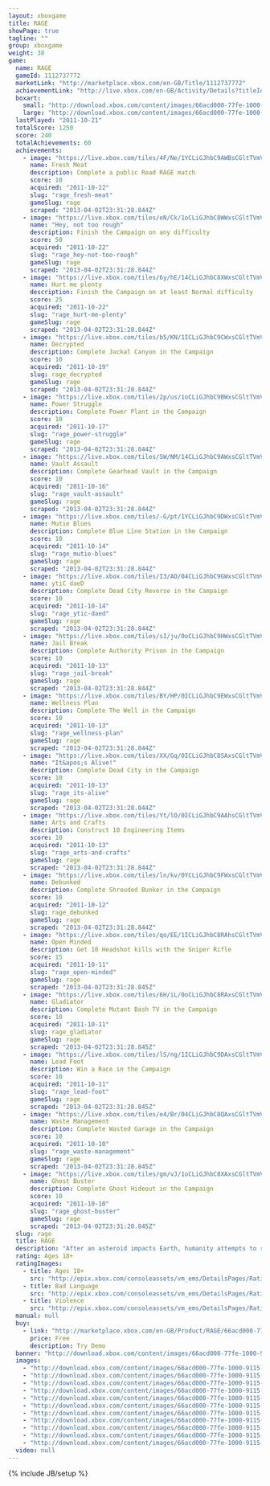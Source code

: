 ```yaml
---
layout: xboxgame
title: RAGE
showPage: true
tagline: ""
group: xboxgame
weight: 38
game: 
  name: RAGE
  gameId: 1112737772
  marketLink: "http://marketplace.xbox.com/en-GB/Title/1112737772"
  achievementLink: "http://live.xbox.com/en-GB/Activity/Details?titleId=1112737772"
  boxart: 
    small: "http://download.xbox.com/content/images/66acd000-77fe-1000-9115-d802425307ec/1033/boxartsm.jpg"
    large: "http://download.xbox.com/content/images/66acd000-77fe-1000-9115-d802425307ec/1033/boxartlg.jpg"
  lastPlayed: "2011-10-21"
  totalScore: 1250
  score: 240
  totalAchievements: 60
  achievements: 
    - image: "https://live.xbox.com/tiles/4F/Ne/1YCLiGJhbC9AWBsCGltTVmVjL2FjaC8wL2I0AAAAAOfn5-pxU-w=.jpg"
      name: Fresh Meat
      description: Complete a public Road RAGE match
      score: 10
      acquired: "2011-10-22"
      slug: "rage_fresh-meat"
      gameSlug: rage
      scraped: "2013-04-02T23:31:28.844Z"
    - image: "https://live.xbox.com/tiles/eN/Ck/1oCLiGJhbC8WWxsCGltTVmVjL2FjaC8wL2FiAAAAAOfn5-mL0GQ=.jpg"
      name: "Hey, not too rough"
      description: Finish the Campaign on any difficulty
      score: 50
      acquired: "2011-10-22"
      slug: "rage_hey-not-too-rough"
      gameSlug: rage
      scraped: "2013-04-02T23:31:28.844Z"
    - image: "https://live.xbox.com/tiles/6y/hE/14CLiGJhbC8XWxsCGltTVmVjL2FjaC8wL2FjAAAAAOfn5-hrKPc=.jpg"
      name: Hurt me plenty
      description: Finish the Campaign on at least Normal difficulty
      score: 25
      acquired: "2011-10-22"
      slug: "rage_hurt-me-plenty"
      gameSlug: rage
      scraped: "2013-04-02T23:31:28.844Z"
    - image: "https://live.xbox.com/tiles/b5/KN/1ICLiGJhbC9CWxsCGltTVmVjL2FjaC8wL2E2AAAAAOfn5-uiknM=.jpg"
      name: Decrypted
      description: Complete Jackal Canyon in the Campaign
      score: 10
      acquired: "2011-10-19"
      slug: rage_decrypted
      gameSlug: rage
      scraped: "2013-04-02T23:31:28.844Z"
    - image: "https://live.xbox.com/tiles/2p/us/1oCLiGJhbC9BWxsCGltTVmVjL2FjaC8wL2E1AAAAAOfn5-mDm8Y=.jpg"
      name: Power Struggle
      description: Complete Power Plant in the Campaign
      score: 10
      acquired: "2011-10-17"
      slug: "rage_power-struggle"
      gameSlug: rage
      scraped: "2013-04-02T23:31:28.844Z"
    - image: "https://live.xbox.com/tiles/SW/NM/14CLiGJhbC9AWxsCGltTVmVjL2FjaC8wL2E0AAAAAOfn5-hjY1U=.jpg"
      name: Vault Assault
      description: Complete Gearhead Vault in the Campaign
      score: 10
      acquired: "2011-10-16"
      slug: "rage_vault-assault"
      gameSlug: rage
      scraped: "2013-04-02T23:31:28.844Z"
    - image: "https://live.xbox.com/tiles/-G/pt/1YCLiGJhbC9DWxsCGltTVmVjL2FjaC8wL2E3AAAAAOfn5-pCauA=.jpg"
      name: Mutie Blues
      description: Complete Blue Line Station in the Campaign
      score: 10
      acquired: "2011-10-14"
      slug: "rage_mutie-blues"
      gameSlug: rage
      scraped: "2013-04-02T23:31:28.844Z"
    - image: "https://live.xbox.com/tiles/I3/AO/04CLiGJhbC9GWxsCGltTVmVjL2FjaC8wL2EyAAAAAOfn5-whcD8=.jpg"
      name: ytiC daeD
      description: Complete Dead City Reverse in the Campaign
      score: 10
      acquired: "2011-10-14"
      slug: "rage_ytic-daed"
      gameSlug: rage
      scraped: "2013-04-02T23:31:28.844Z"
    - image: "https://live.xbox.com/tiles/sI/ju/0oCLiGJhbC9HWxsCGltTVmVjL2FjaC8wL2EzAAAAAOfn5-3BiKw=.jpg"
      name: Jail Break
      description: Complete Authority Prison in the Campaign
      score: 10
      acquired: "2011-10-13"
      slug: "rage_jail-break"
      gameSlug: rage
      scraped: "2013-04-02T23:31:28.844Z"
    - image: "https://live.xbox.com/tiles/BY/HP/0ICLiGJhbC9EWxsCGltTVmVjL2FjaC8wL2EwAAAAAOfn5--ggRk=.jpg"
      name: Wellness Plan
      description: Complete The Well in the Campaign
      score: 10
      acquired: "2011-10-13"
      slug: "rage_wellness-plan"
      gameSlug: rage
      scraped: "2013-04-02T23:31:28.844Z"
    - image: "https://live.xbox.com/tiles/XX/Gq/0ICLiGJhbC8SAxsCGltTVmVjL2FjaC8wLzlmAAAAAOfn5-+FcUE=.jpg"
      name: "It&apos;s Alive!"
      description: Complete Dead City in the Campaign
      score: 10
      acquired: "2011-10-13"
      slug: "rage_its-alive"
      gameSlug: rage
      scraped: "2013-04-02T23:31:28.844Z"
    - image: "https://live.xbox.com/tiles/Yt/lO/0ICLiGJhbC9AAhsCGltTVmVjL2FjaC8wLzg0AAAAAOfn5-9h2X4=.jpg"
      name: Arts and Crafts
      description: Construct 10 Engineering Items
      score: 10
      acquired: "2011-10-13"
      slug: "rage_arts-and-crafts"
      gameSlug: rage
      scraped: "2013-04-02T23:31:28.844Z"
    - image: "https://live.xbox.com/tiles/ln/kv/0YCLiGJhbC9FWxsCGltTVmVjL2FjaC8wL2ExAAAAAOfn5-4AeYo=.jpg"
      name: Debunked
      description: Complete Shrouded Bunker in the Campaign
      score: 10
      acquired: "2011-10-12"
      slug: rage_debunked
      gameSlug: rage
      scraped: "2013-04-02T23:31:28.844Z"
    - image: "https://live.xbox.com/tiles/qo/EE/1ICLiGJhbC8RAhsCGltTVmVjL2FjaC8wLzhlAAAAAOfn5-srgbY=.jpg"
      name: Open Minded
      description: Get 10 Headshot kills with the Sniper Rifle
      score: 15
      acquired: "2011-10-11"
      slug: "rage_open-minded"
      gameSlug: rage
      scraped: "2013-04-02T23:31:28.845Z"
    - image: "https://live.xbox.com/tiles/6H/iL/0oCLiGJhbC8RAxsCGltTVmVjL2FjaC8wLzllAAAAAOfn5-2kePQ=.jpg"
      name: Gladiator
      description: Complete Mutant Bash TV in the Campaign
      score: 10
      acquired: "2011-10-11"
      slug: rage_gladiator
      gameSlug: rage
      scraped: "2013-04-02T23:31:28.845Z"
    - image: "https://live.xbox.com/tiles/lS/ng/1ICLiGJhbC9DAxsCGltTVmVjL2FjaC8wLzk3AAAAAOfn5-vPKYk=.jpg"
      name: Lead Foot
      description: Win a Race in the Campaign
      score: 10
      acquired: "2011-10-11"
      slug: "rage_lead-foot"
      gameSlug: rage
      scraped: "2013-04-02T23:31:28.845Z"
    - image: "https://live.xbox.com/tiles/e4/Br/04CLiGJhbC8QAxsCGltTVmVjL2FjaC8wLzlkAAAAAOfn5-xEgGc=.jpg"
      name: Waste Management
      description: Complete Wasted Garage in the Campaign
      score: 10
      acquired: "2011-10-10"
      slug: "rage_waste-management"
      gameSlug: rage
      scraped: "2013-04-02T23:31:28.845Z"
    - image: "https://live.xbox.com/tiles/gm/vJ/1oCLiGJhbC8XAxsCGltTVmVjL2FjaC8wLzljAAAAAOfn5-nma54=.jpg"
      name: Ghost Buster
      description: Complete Ghost Hideout in the Campaign
      score: 10
      acquired: "2011-10-10"
      slug: "rage_ghost-buster"
      gameSlug: rage
      scraped: "2013-04-02T23:31:28.845Z"
  slug: rage
  title: RAGE
  description: "After an asteroid impacts Earth, humanity attempts to rebuild. Sheltered in cryogenic lifeboats, survivors emerge years after impact to a devastated planet where some of mankind survived in struggling settlements or murderous bandit clans, while horrific mutants roam the dead cities. And a mysterious tyrannical government is on the hunt&hellip; for you."
  rating: Ages 18+
  ratingImages: 
    - title: Ages 18+
      src: "http://epix.xbox.com/consoleassets/vm_ems/DetailsPages/RatingSystemID/14/default/Values/14005.png"
    - title: Bad Language
      src: "http://epix.xbox.com/consoleassets/vm_ems/DetailsPages/RatingSystemID/14/default/Descriptors/14000.png"
    - title: Violence
      src: "http://epix.xbox.com/consoleassets/vm_ems/DetailsPages/RatingSystemID/14/default/Descriptors/14005.png"
  manual: null
  buy: 
    - link: "http://marketplace.xbox.com/en-GB/Product/RAGE/66acd000-77fe-1000-9115-d802425307ec?nosplash=1&amp;purchase=1&amp;DownloadType=GameDemo"
      price: Free
      description: Try Demo
  banner: "http://download.xbox.com/content/images/66acd000-77fe-1000-9115-d802425307ec/1033/banner.png"
  images: 
    - "http://download.xbox.com/content/images/66acd000-77fe-1000-9115-d802425307ec/1033/screenlg1.jpg"
    - "http://download.xbox.com/content/images/66acd000-77fe-1000-9115-d802425307ec/1033/screenlg2.jpg"
    - "http://download.xbox.com/content/images/66acd000-77fe-1000-9115-d802425307ec/1033/screenlg3.jpg"
    - "http://download.xbox.com/content/images/66acd000-77fe-1000-9115-d802425307ec/1033/screenlg4.jpg"
    - "http://download.xbox.com/content/images/66acd000-77fe-1000-9115-d802425307ec/1033/screenlg5.jpg"
    - "http://download.xbox.com/content/images/66acd000-77fe-1000-9115-d802425307ec/1033/screenlg6.jpg"
    - "http://download.xbox.com/content/images/66acd000-77fe-1000-9115-d802425307ec/1033/screenlg7.jpg"
    - "http://download.xbox.com/content/images/66acd000-77fe-1000-9115-d802425307ec/1033/screenlg8.jpg"
    - "http://download.xbox.com/content/images/66acd000-77fe-1000-9115-d802425307ec/1033/screenlg9.jpg"
    - "http://download.xbox.com/content/images/66acd000-77fe-1000-9115-d802425307ec/1033/screenlg10.jpg"
    - "http://download.xbox.com/content/images/66acd000-77fe-1000-9115-d802425307ec/1033/screenlg11.jpg"
  video: null
---
```

{% include JB/setup %}